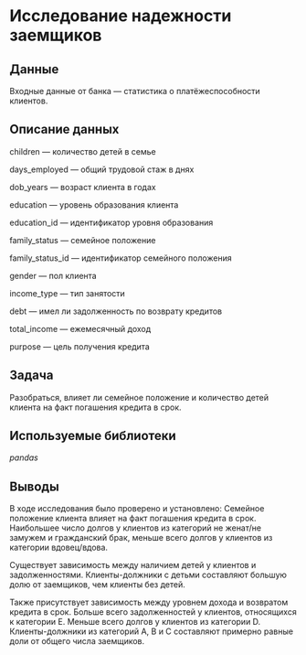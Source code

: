 # Исследование надежности заемщиков
## Данные
Входные данные от банка — статистика о платёжеспособности клиентов.

## Описание данных

children — количество детей в семье

days_employed — общий трудовой стаж в днях

dob_years — возраст клиента в годах

education — уровень образования клиента

education_id — идентификатор уровня образования

family_status — семейное положение

family_status_id — идентификатор семейного положения

gender — пол клиента

income_type — тип занятости

debt — имел ли задолженность по возврату кредитов

total_income — ежемесячный доход

purpose — цель получения кредита

## Задача
Разобраться, влияет ли семейное положение и количество детей клиента на факт погашения кредита в срок.

## Используемые библиотеки
*pandas*

## Выводы
В ходе исследования было проверено и установлено: Семейное положение клиента влияет на факт погашения кредита в срок. Наибольшее число долгов у клиентов из категорий не женат/не замужем и гражданский брак, меньше всего долгов у клиентов из категории вдовец/вдова.

Существует зависимость между наличием детей у клиентов и задолженностями. Клиенты-должники с детьми составляют большую долю от заемщиков, чем клиенты без детей.

Также присутствует зависимость между уровнем дохода и возвратом кредита в срок. Больше всего задолженностей у клиентов, относящихся к категории Е. Меньше всего долгов у клиентов из категории D. Клиенты-должники из категорий А, B и С составляют примерно равные доли от общего числа заемщиков.

